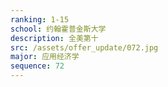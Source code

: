 ```yaml
---
ranking: 1-15
school: 约翰霍普金斯大学
description: 全美第十
src: /assets/offer_update/072.jpg
major: 应用经济学
sequence: 72
---
```

